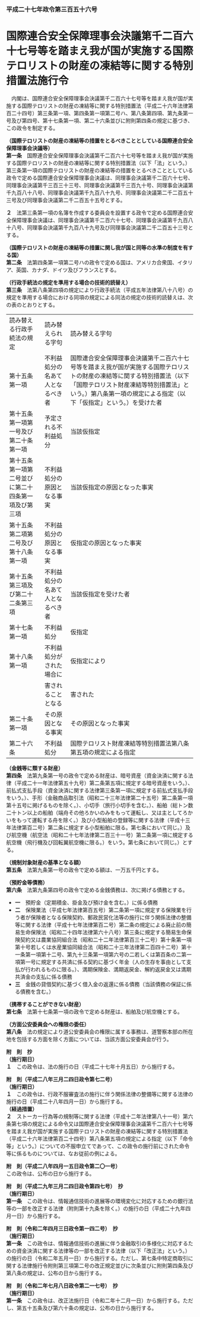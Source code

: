 ### 平成二十七年政令第三百五十六号  
# 国際連合安全保障理事会決議第千二百六十七号等を踏まえ我が国が実施する国際テロリストの財産の凍結等に関する特別措置法施行令  
　内閣は、国際連合安全保障理事会決議第千二百六十七号等を踏まえ我が国が実施する国際テロリストの財産の凍結等に関する特別措置法（平成二十六年法律第百二十四号）第三条第一項、第四条第一項第二号ハ、第八条第四項、第九条第一号及び第四号、第十七条第一項、第二十六条並びに附則第四条の規定に基づき、この政令を制定する。  
  
**（国際テロリストの財産の凍結等の措置をとるべきこととしている国際連合安全保障理事会決議等）**  
**第一条**　国際連合安全保障理事会決議第千二百六十七号等を踏まえ我が国が実施する国際テロリストの財産の凍結等に関する特別措置法（以下「法」という。）第三条第一項の国際テロリストの財産の凍結等の措置をとるべきこととしている政令で定める国際連合安全保障理事会決議は、同理事会決議第千二百六十七号、同理事会決議第千三百三十三号、同理事会決議第千三百九十号、同理事会決議第千九百八十八号、同理事会決議第千九百八十九号、同理事会決議第二千二百五十三号及び同理事会決議第二千二百五十五号とする。  
  
**２**　法第三条第一項の名簿を作成する委員会を設置する政令で定める国際連合安全保障理事会決議は、同理事会決議第千二百六十七号、同理事会決議第千九百八十八号、同理事会決議第千九百八十九号及び同理事会決議第二千二百五十三号とする。  
  
**（国際テロリストの財産の凍結等の措置に関し我が国と同等の水準の制度を有する国）**  
**第二条**　法第四条第一項第二号ハの政令で定める国は、アメリカ合衆国、イタリア、英国、カナダ、ドイツ及びフランスとする。  
  
**（行政手続法の規定を準用する場合の技術的読替え）**  
**第三条**　法第八条第四項の規定により行政手続法（平成五年法律第八十八号）の規定を準用する場合における同項の規定による同法の規定の技術的読替えは、次の表のとおりとする。  

||||  
| --- | --- | --- |  
|読み替える行政手続法の規定|読み替えられる字句|読み替える字句|  
|第十五条第一項|不利益処分の名あて人となるべき者|国際連合安全保障理事会決議第千二百六十七号等を踏まえ我が国が実施する国際テロリストの財産の凍結等に関する特別措置法（以下「国際テロリスト財産凍結等特別措置法」という。）第八条第一項の規定による指定（以下「仮指定」という。）を受けた者|  
|第十五条第一項第一号及び第二十条第一項|予定される不利益処分|当該仮指定|  
|第十五条第一項第二号並びに第二十四条第一項及び第三項|不利益処分の原因となる事実|当該仮指定の原因となった事実|  
|第十五条第二項第二号及び第十八条第一項|不利益処分の原因となる事実|仮指定の原因となった事実|  
|第十五条第三項及び第二十二条第三項|不利益処分の名あて人となるべき者|当該仮指定を受けた者|  
|第十七条第一項|不利益処分|仮指定|  
|第十八条第一項|不利益処分がされた場合に|仮指定により|  
||害されることとなる|害された|  
|第二十条第一項|その原因となる事実|その原因となった事実|  
|第二十六条|不利益処分|国際テロリスト財産凍結等特別措置法第八条第五項の規定による指定|  
  
  
**（金銭等に類する財産）**  
**第四条**　法第九条第一号の政令で定める財産は、暗号資産（資金決済に関する法律（平成二十一年法律第五十九号）第二条第五項に規定する暗号資産をいう。）、前払式支払手段（資金決済に関する法律第三条第一項に規定する前払式支払手段をいう。）、手形（金融商品取引法（昭和二十三年法律第二十五号）第二条第一項第十五号に掲げるものを除く。）、小切手（旅行小切手を含む。）、船舶（総トン数二十トン以上の船舶（端舟その他ろかいのみをもって運転し、又は主としてろかいをもって運転する舟を除く。）及び小型船舶の登録等に関する法律（平成十三年法律第百二号）第二条に規定する小型船舶に限る。第七条において同じ。）及び航空機（航空法（昭和二十七年法律第二百三十一号）第二条第一項に規定する航空機（飛行機及び回転翼航空機に限る。）をいう。第七条において同じ。）とする。  
  
**（規制対象財産の基準となる額）**  
**第五条**　法第九条第一号の政令で定める額は、一万五千円とする。  
  
**（預貯金等債務）**  
**第六条**　法第九条第四号の政令で定める金銭債務は、次に掲げる債務とする。  
* **一**　預貯金（定期積金、掛金及び預け金を含む。）に係る債務  
* **二**　保険業法（平成七年法律第百五号）第二条第一項に規定する保険業を行う者が保険者となる保険契約、郵政民営化法等の施行に伴う関係法律の整備等に関する法律（平成十七年法律第百二号）第二条の規定による廃止前の簡易生命保険法（昭和二十四年法律第六十八号）第三条に規定する簡易生命保険契約又は農業協同組合法（昭和二十二年法律第百三十二号）第十条第一項第十号若しくは水産業協同組合法（昭和二十三年法律第二百四十二号）第十一条第一項第十二号、第九十三条第一項第六号の二若しくは第百条の二第一項第一号に規定する共済に係る契約に基づく年金（人の生存を事由として支払が行われるものに限る。）、満期保険金、満期返戻金、解約返戻金又は満期共済金の支払に係る債務  
* **三**　金銭の貸借契約に基づく借入金の返還に係る債務（当該債務の保証に係る債務を含む。）  
  
**（携帯することができない財産）**  
**第七条**　法第十七条第一項の政令で定める財産は、船舶及び航空機とする。  
  
**（方面公安委員会への権限の委任）**  
**第八条**　法の規定により道公安委員会の権限に属する事務は、道警察本部の所在地を包括する方面を除く方面については、当該方面公安委員会が行う。  
  
**附　則　抄**  
**（施行期日）**  
**１**　この政令は、法の施行の日（平成二十七年十月五日）から施行する。  
  
**附　則（平成二八年三月二四日政令第七二号）**  
**（施行期日）**  
**１**　この政令は、行政不服審査法の施行に伴う関係法律の整備等に関する法律の施行の日（平成二十八年四月一日）から施行する。  
**（経過措置）**  
**２**　ストーカー行為等の規制等に関する法律（平成十二年法律第八十一号）第六条第七項の規定による命令又は国際連合安全保障理事会決議第千二百六十七号等を踏まえ我が国が実施する国際テロリストの財産の凍結等に関する特別措置法（平成二十六年法律第百二十四号）第八条第五項の規定による指定（以下「命令等」という。）についての不服申立てであって、この政令の施行前にされた命令等に係るものについては、なお従前の例による。  
  
**附　則（平成二八年四月一五日政令第二〇一号）**  
この政令は、公布の日から施行する。  
  
**附　則（平成二九年三月二四日政令第四七号）　抄**  
**（施行期日）**  
**第一条**　この政令は、情報通信技術の進展等の環境変化に対応するための銀行法等の一部を改正する法律（附則第十九条を除く。）の施行の日（平成二十九年四月一日）から施行する。  
  
**附　則（令和二年四月三日政令第一四二号）　抄**  
**（施行期日）**  
**第一条**　この政令は、情報通信技術の進展に伴う金融取引の多様化に対応するための資金決済に関する法律等の一部を改正する法律（以下「改正法」という。）の施行の日（令和二年五月一日）から施行する。ただし、第七条中特定商取引に関する法律施行令附則第三項第二号の改正規定並びに次条並びに附則第四条及び第八条の規定は、公布の日から施行する。  
  
**附　則（令和二年七月八日政令第二一七号）　抄**  
**（施行期日）**  
**第一条**　この政令は、改正法施行日（令和二年十二月一日）から施行する。ただし、第五十五条及び第六十条の規定は、公布の日から施行する。  
  
